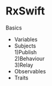 # RxSwift

Basics
* Variables
* Subjects   
  1)Publish   
  2)Behaviour   
  3)Relay
* Observables
* Traits
